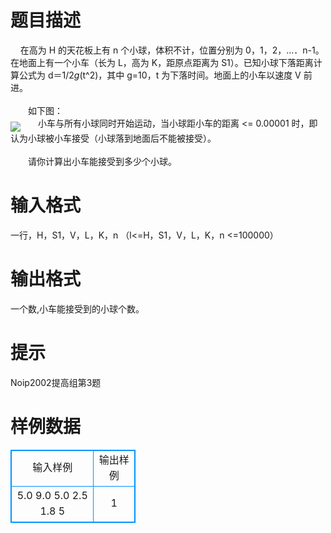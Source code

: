 # 

 
 # 题目描述 
&nbsp;&nbsp;&nbsp;&nbsp;在高为&nbsp;H&nbsp;的天花板上有&nbsp;n&nbsp;个小球，体积不计，位置分别为&nbsp;0，1，2，…．n-1。在地面上有一个小车（长为&nbsp;L，高为&nbsp;K，距原点距离为&nbsp;S1）。已知小球下落距离计算公式为&nbsp;d＝1/2*g*(t^2)，其中&nbsp;g=10，t&nbsp;为下落时间。地面上的小车以速度&nbsp;V&nbsp;前进。<BR><BR>　　如下图：<BR><img src="/source/joyoi/tyvj-1898/img/aHR0cDovL3d3dy5qb3lvaS5jbi9wcm9ibGVtL3R5dmotMTg5OC8mbmJzcDtodHRwOi8veXQudHl2ai5jbjo4MDgwL1Byb2JsZW1JbWcvUDEwMzIuanBn.jpg" border=0 align=middle>　　小车与所有小球同时开始运动，当小球距小车的距离&nbsp;&lt;=&nbsp;0.00001&nbsp;时，即认为小球被小车接受（小球落到地面后不能被接受）。<BR><BR>　　请你计算出小车能接受到多少个小球。<BR> 

 
 # 输入格式 
一行，H，S1，V，L，K，n&nbsp;（l&lt;=H，S1，V，L，K，n&nbsp;&lt;=100000） 

 
 # 输出格式 
一个数,小车能接受到的小球个数。<BR> 

 
 # 提示 
Noip2002提高组第3题 
# 样例数据
<style>
        table,table tr th, table tr td { border:1px solid #0094ff; }
        table { width: 200px; min-height: 25px; line-height: 25px; text-align: center; border-collapse: collapse;}   
    </style>
<table>
	<tr>
		<td>输入样例</td>
		<td>输出样例</td>
	</tr>
<tr><td>5.0 9.0 5.0 2.5 1.8 5
</td><td>1
</td></tr></table>
